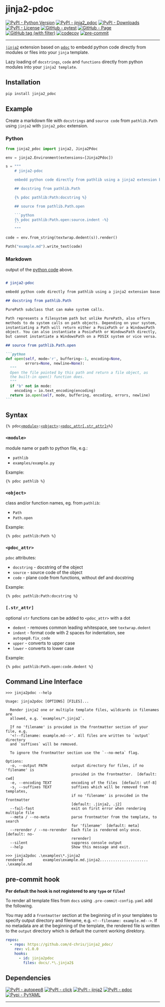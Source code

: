 # jinja2-pdoc

[![PyPI - Python Version](https://img.shields.io/pypi/pyversions/jinja2_pdoc)](https://pypi.org/project/jinja2_pdoc/)
[![PyPI - jinja2_pdoc](https://img.shields.io/pypi/v/jinja2_pdoc)](https://pypi.org/project/jinja2_pdoc/)
[![PyPI - Downloads](https://img.shields.io/pypi/dm/jinja2_pdoc)](https://pypi.org/project/jinja2_pdoc/)
[![PyPI - License](https://img.shields.io/pypi/l/jinja2_pdoc)](https://raw.githubusercontent.com/d-chris/jinja2_pdoc/main/LICENSE)
[![GitHub - pytest](https://img.shields.io/github/actions/workflow/status/d-chris/jinja2_pdoc/pytest.yml?logo=github&label=pytest)](https://github.com/d-chris/jinja2_pdoc/actions/workflows/pytest.yml)
[![GitHub - Page](https://img.shields.io/website?url=https%3A%2F%2Fd-chris.github.io%2Fjinja2_pdoc%2F&up_message=pdoc&logo=github&label=documentation)](https://d-chris.github.io/jinja2_pdoc)
[![GitHub tag (with filter)](https://img.shields.io/github/v/tag/d-chris/jinja2_pdoc?logo=github&label=github)](https://github.com/d-chris/jinja2_pdoc)
[![codecov](https://codecov.io/gh/d-chris/jinja2_pdoc/graph/badge.svg?token=19YB50ZL63)](https://codecov.io/gh/d-chris/jinja2_pdoc)
[![pre-commit](https://img.shields.io/badge/pre--commit-enabled-brightgreen?logo=pre-commit)](https://github.com/pre-commit/pre-commit)

---

[`jinja2`](https://www.pypi.org/project/jinja2) extension based on [`pdoc`](https://pypi.org/project/pdoc/) to embedd python code directly from modules or files into your `jinja` template.

Lazy loading of `docstrings`, `code` and `functions` directly from python modules into your `jinja2 template`.

## Installation

```cmd
pip install jinja2_pdoc
```

## Example

Create a markdown file with `docstrings` and `source code` from `pathlib.Path` using `jinja2` with `jinja2_pdoc` extension.

### Python

````python
from jinja2_pdoc import jinja2, Jinja2Pdoc

env = jinja2.Environment(extensions=[Jinja2Pdoc])

s = """
    # jinja2-pdoc

    embedd python code directly from pathlib using a jinja2 extension based on pdoc

    ## docstring from pathlib.Path

    {% pdoc pathlib:Path:docstring %}

    ## source from pathlib.Path.open

    ```python
    {% pdoc pathlib:Path.open:source.indent -%}
    ```
    """

code = env.from_string(textwrap.dedent(s)).render()

Path("example.md").write_text(code)
````

### Markdown

output of the [python code](#python) above.

````markdown

# jinja2-pdoc

embedd python code directly from pathlib using a jinja2 extension based on pdoc

## docstring from pathlib.Path

PurePath subclass that can make system calls.

Path represents a filesystem path but unlike PurePath, also offers
methods to do system calls on path objects. Depending on your system,
instantiating a Path will return either a PosixPath or a WindowsPath
object. You can also instantiate a PosixPath or WindowsPath directly,
but cannot instantiate a WindowsPath on a POSIX system or vice versa.

## source from pathlib.Path.open

```python
def open(self, mode='r', buffering=-1, encoding=None,
         errors=None, newline=None):
  """
  Open the file pointed by this path and return a file object, as
  the built-in open() function does.
  """
  if "b" not in mode:
    encoding = io.text_encoding(encoding)
  return io.open(self, mode, buffering, encoding, errors, newline)
```
````

## Syntax

`{% pdoc`[`<module>`](#module)`:`[`<object>`](#object)`:`[`<pdoc_attr[.str_attr]>`](#pdoc_attr)`%}`

### `<module>`

module name or path to python file, e.g.:

- `pathlib`
- `examples/example.py`

Example:

```jinja2
{% pdoc pathlib %}
```

### `<object>`

class and/or function names, eg. from `pathlib`:

- `Path`
- `Path.open`

Example:

```jinja2
{% pdoc pathlib:Path %}
```

### `<pdoc_attr>`

`pdoc` attributes:

- `docstring` - docstring of the object
- `source` - source code of the object
- `code` - plane code from functions, without def and docstring

Example:

```jinja2
{% pdoc pathlib:Path:docstring %}
```

### `[.str_attr]`

optional `str` functions can be added to `<pdoc_attr>` with a dot

- `dedent` - removes common leading whitespace, see `textwrap.dedent`
- `indent` - format code with 2 spaces for indentation, see `autopep8.fix_code`
- `upper` - converts to upper case
- `lower` - converts to lower case

Example:

```jinja2
{% pdoc pathlib:Path.open:code.dedent %}
```

## Command Line Interface

```console
>>> jinja2pdoc --help

Usage: jinja2pdoc [OPTIONS] [FILES]...

  Render jinja2 one or multiple template files, wildcards in filenames are
  allowed, e.g. `examples/*.jinja2`.

  If no 'filename' is provided in the frontmatter section of your file, e.g.
  '<!--filename: example.md-->'. All files are written to `output` directory
  and `suffixes` will be removed.

  To ignore the frontmatter section use the `--no-meta` flag.

Options:
  -o, --output PATH           output directory for files, if no 'filename' is
                              provided in the frontmatter.  [default: cwd]
  -e, --encoding TEXT         encoding of the files  [default: utf-8]
  -s, --suffixes TEXT         suffixes which will be removed from templates,
                              if no 'filename' is provided in the frontmatter
                              [default: .jinja2, .j2]
  --fail-fast                 exit on first error when rendering multiple file
  --meta / --no-meta          parse frontmatter from the template, to search
                              for 'filename'  [default: meta]
  --rerender / --no-rerender  Each file is rendered only once.  [default: no-
                              rerender]
  --silent                    suppress console output
  --help                      Show this message and exit.
```

```console
>>> jinja2pdoc .\examples\*.jinja2
rendered         examples\example.md.jinja2......................   .\example.md
```

## pre-commit hook

**Per default the hook is not registered to any `type` or `files`!**

To render all template files from `docs` using `.pre-commit-config.yaml` add the following.

You may add a `frontmatter` section at the beginning of in your templates to specify output directory and filename, e.g. `<!--filename: example.md-->`. If no metadata are at the beginning of the  template, the rendered file is written to the `output` directory which is default the current working direktory.

```yaml
repos:
  - repo: https://github.com/d-chris/jinja2_pdoc/
    rev: v1.0.0
    hooks:
      - id: jinja2pdoc
        files: docs/.*\.jinja2$
```

## Dependencies

[![PyPI - autopep8](https://img.shields.io/pypi/v/autopep8?logo=pypi&logoColor=white&label=autopep8)](https://pypi.org/project/autopep8/)
[![PyPI - click](https://img.shields.io/pypi/v/click?logo=pypi&logoColor=white&label=click)](https://pypi.org/project/click/)
[![PyPI - jinja2](https://img.shields.io/pypi/v/jinja2?logo=jinja&logoColor=white&label=jinja2)](https://pypi.org/project/jinja2/)
[![PyPI - pdoc](https://img.shields.io/pypi/v/pdoc?logo=pypi&logoColor=white&label=pdoc)](https://pypi.org/project/pdoc/)
[![Pypi - PyYAML](https://img.shields.io/pypi/v/PyYAML?logo=pypi&logoColor=white&label=PyYAML)](https://pypi.org/project/PyYAML/)

---
